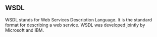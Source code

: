 ## WSDL
WSDL stands for Web Services Description Language. It is the standard format for describing a web service. WSDL was developed jointly by Microsoft and IBM.
